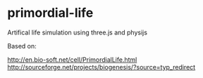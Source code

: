 # primordial-life
Artifical life simulation using three.js and physijs


Based on:

http://en.bio-soft.net/cell/PrimordialLife.html
http://sourceforge.net/projects/biogenesis/?source=typ_redirect
